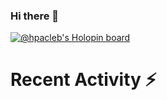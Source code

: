 ### Hi there 👋

[![@hpacleb's Holopin board](https://holopin.me/hpacleb)](https://holopin.io/@hpacleb)
<!--
**hpacleb/hpacleb** is a ✨ _special_ ✨ repository because its `README.md` (this file) appears on your GitHub profile.

Here are some ideas to get you started:

- 🔭 I’m currently working on ...
- 🌱 I’m currently learning ...
- 👯 I’m looking to collaborate on ...
- 🤔 I’m looking for help with ...
- 💬 Ask me about ...
- 📫 How to reach me: ...
- 😄 Pronouns: ...
- ⚡ Fun fact: ...
-->
# Recent Activity :zap:

<!--RECENT_ACTIVITY:start-->

<!--RECENT_ACTIVITY:last_update-->